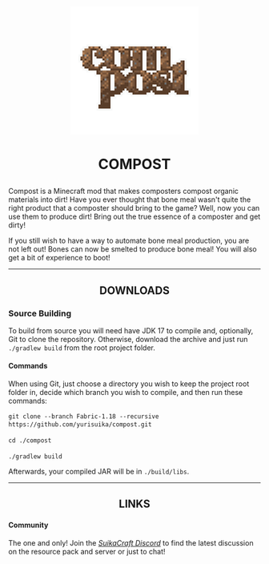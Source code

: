 <p align="center"><img src="https://github.com/yurisuika/Compost/blob/Fabric-1.18/src/main/resources/assets/compost/icon.png?raw=true" width="256" height="256"></p>

# <p align="center">COMPOST</p>

Compost is a Minecraft mod that makes composters compost organic materials into dirt! Have you ever thought that bone meal wasn't quite the right product that a composter should bring to the game? Well, now you can use them to produce dirt! Bring out the true essence of a composter and get dirty!

If you still wish to have a way to automate bone meal production, you are not left out! Bones can now be smelted to produce bone meal! You will also get a bit of experience to boot!

---

## <p align="center">DOWNLOADS</p>

### Source Building

To build from source you will need have JDK 17 to compile and, optionally, Git to clone the repository. Otherwise, download the archive and just run `./gradlew build` from the root project folder.

#### Commands

When using Git, just choose a directory you wish to keep the project root folder in, decide which branch you wish to compile, and then run these commands:

```shell script
git clone --branch Fabric-1.18 --recursive https://github.com/yurisuika/compost.git

cd ./compost

./gradlew build
```

Afterwards, your compiled JAR will be in `./build/libs`.

---

## <p align="center">LINKS</p>


#### Community

The one and only! Join the *[SuikaCraft Discord](https://discord.gg/0zdNEkQle7Qg9C1H)* to find the latest discussion on the resource pack and server or just to chat!
